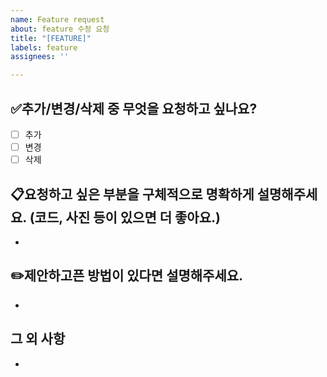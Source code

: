 ```yaml
---
name: Feature request
about: feature 수정 요청
title: "[FEATURE]"
labels: feature
assignees: ''

---
```


## ✅추가/변경/삭제 중 무엇을 요청하고 싶나요?
- [ ] 추가
- [ ] 변경
- [ ] 삭제

## 📋요청하고 싶은 부분을 구체적으로 명확하게 설명해주세요. (코드, 사진 등이 있으면 더 좋아요.)
- 

## ✏️제안하고픈 방법이 있다면 설명해주세요.
- 

## 그 외 사항
-
